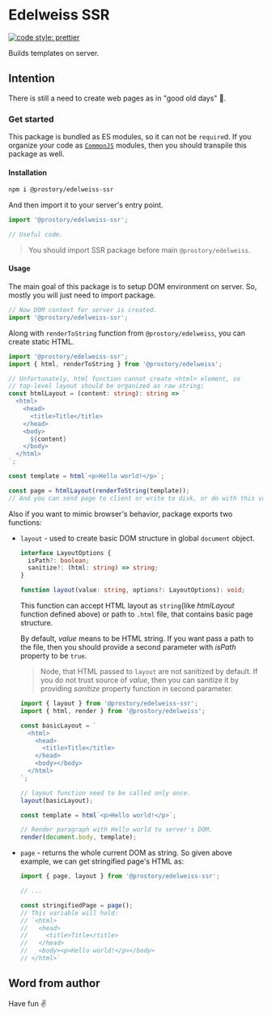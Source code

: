 # Edelweiss SSR

[![code style: prettier](https://img.shields.io/badge/code_style-prettier-ff69b4.svg?style=flat-square)](https://github.com/prettier/prettier)

Builds templates on server.

## Intention

There is still a need to create web pages as in "good old days" 🙂.

### Get started

This package is bundled as ES modules, so it can not be `require`d. If you organize your code as [`CommonJS`](https://en.wikipedia.org/wiki/CommonJS) modules, then you should transpile this package as well.

#### Installation

```sh
npm i @prostory/edelweiss-ssr
```

And then import it to your server's entry point.

```js
import '@prostory/edelweiss-ssr';

// Useful code.
```

> You should import SSR package before main `@prostory/edelweiss`.

#### Usage

The main goal of this package is to setup DOM environment on server. So, mostly you will just need to import package.

```js
// Now DOM context for server is created.
import '@prostory/edelweiss-ssr';
```

Along with `renderToString` function from `@prostory/edelweiss`, you can create static HTML.

```ts
import '@prostory/edelweiss-ssr';
import { html, renderToString } from '@prostory/edelweiss';

// Unfortunately, html function cannot create <html> element, so
// top-level layout should be organized as raw string;
const htmlLayout = (content: string): string => `
  <html>
    <head>
      <title>Title</title>
    </head>
    <body>
      ${content}
    </body>
  </html>
`;

const template = html`<p>Hello world!</p>`;

const page = htmlLayout(renderToString(template));
// And you can send page to client or write to disk, or do with this variable what you want.
```

Also if you want to mimic browser's behavior, package exports two functions:

- `layout` - used to create basic DOM structure in global `document` object.

  ```ts
  interface LayoutOptions {
    isPath?: boolean;
    sanitize?: (html: string) => string;
  }

  function layout(value: string, options?: LayoutOptions): void;
  ```

  This function can accept HTML layout as `string`(like _htmlLayout_ function defined above) or path to `.html` file, that contains basic page structure.

  By default, _value_ means to be HTML string. If you want pass a path to the file, then you should provide a second parameter with _isPath_ property to be `true`.

  > Node, that HTML passed to `layout` are not sanitized by default. If you do not trust source of _value_, then you can sanitize it by providing _sanitize_ property function in second parameter.

  ```ts
  import { layout } from '@prostory/edelweiss-ssr';
  import { html, render } from '@prostory/edelweiss';

  const basicLayout = `
    <html>
      <head>
        <title>Title</title>
      </head>
      <body></body>
    </html>
  `;

  // layout function need to be called only once.
  layout(basicLayout);

  const template = html`<p>Hello world!</p>`;

  // Render paragraph with Hello world to server's DOM.
  render(document.body, template);
  ```

- `page` - returns the whole current DOM as string. So given above example, we can get stringified page's HTML as:

  ```ts
  import { page, layout } from '@prostory/edelweiss-ssr';

  // ...

  const stringifiedPage = page();
  // This variable will hold:
  // `<html>
  //   <head>
  //     <title>Title</title>
  //   </head>
  //   <body><p>Hello world!</p></body>
  // </html>`
  ```

## Word from author

Have fun ✌️
